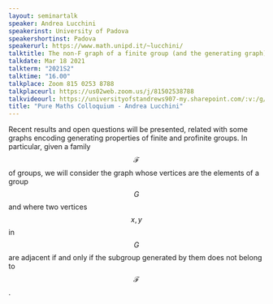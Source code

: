 ```yaml
---
layout: seminartalk
speaker: Andrea Lucchini
speakerinst: University of Padova
speakershortinst: Padova
speakerurl: https://www.math.unipd.it/~lucchini/
talktitle: The non-F graph of a finite group (and the generating graph)
talkdate: Mar 18 2021
talkterm: "2021S2"
talktime: "16.00"
talkplace: Zoom 815 0253 8788
talkplaceurl: https://us02web.zoom.us/j/81502538788
talkvideourl: https://universityofstandrews907-my.sharepoint.com/:v:/g/personal/lst6_st-andrews_ac_uk/EfFcuYJvR0ZMmNUi4CtaYq8Bf67QtwiXryRkc_NdDR3V7w?e=RN3syH
title: "Pure Maths Colloquium - Andrea Lucchini"
---
```


 Recent results and open questions will be presented, related with some graphs encoding generating properties of finite and profinite groups. In particular, given a family $$\mathcal{F}$$ of groups, we will consider the graph whose vertices are the elements of a group $$G$$ and where two vertices $$x, y$$ in $$G$$  are adjacent if and only if the subgroup generated by them does not belong to $$\mathcal{F}$$.